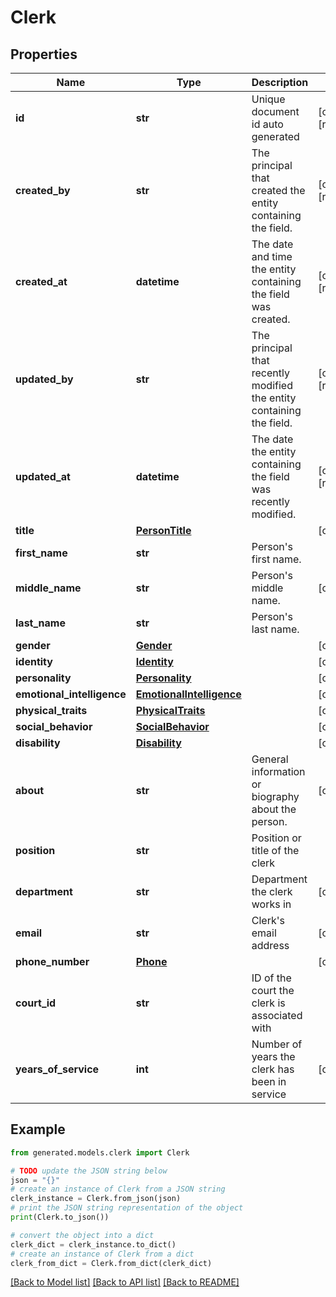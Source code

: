 # Clerk


## Properties

Name | Type | Description | Notes
------------ | ------------- | ------------- | -------------
**id** | **str** | Unique document id auto generated | [optional] [readonly] 
**created_by** | **str** | The principal that created the entity containing the field. | [optional] [readonly] 
**created_at** | **datetime** | The date and time the entity containing the field was created. | [optional] [readonly] 
**updated_by** | **str** | The principal that recently modified the entity containing the field. | [optional] [readonly] 
**updated_at** | **datetime** | The date the entity containing the field was recently modified. | [optional] [readonly] 
**title** | [**PersonTitle**](PersonTitle.md) |  | [optional] 
**first_name** | **str** | Person&#39;s first name. | 
**middle_name** | **str** | Person&#39;s middle name. | [optional] 
**last_name** | **str** | Person&#39;s last name. | 
**gender** | [**Gender**](Gender.md) |  | [optional] 
**identity** | [**Identity**](Identity.md) |  | [optional] 
**personality** | [**Personality**](Personality.md) |  | [optional] 
**emotional_intelligence** | [**EmotionalIntelligence**](EmotionalIntelligence.md) |  | [optional] 
**physical_traits** | [**PhysicalTraits**](PhysicalTraits.md) |  | [optional] 
**social_behavior** | [**SocialBehavior**](SocialBehavior.md) |  | [optional] 
**disability** | [**Disability**](Disability.md) |  | [optional] 
**about** | **str** | General information or biography about the person. | [optional] 
**position** | **str** | Position or title of the clerk | 
**department** | **str** | Department the clerk works in | [optional] 
**email** | **str** | Clerk&#39;s email address | [optional] 
**phone_number** | [**Phone**](Phone.md) |  | [optional] 
**court_id** | **str** | ID of the court the clerk is associated with | 
**years_of_service** | **int** | Number of years the clerk has been in service | [optional] 

## Example

```python
from generated.models.clerk import Clerk

# TODO update the JSON string below
json = "{}"
# create an instance of Clerk from a JSON string
clerk_instance = Clerk.from_json(json)
# print the JSON string representation of the object
print(Clerk.to_json())

# convert the object into a dict
clerk_dict = clerk_instance.to_dict()
# create an instance of Clerk from a dict
clerk_from_dict = Clerk.from_dict(clerk_dict)
```
[[Back to Model list]](../README.md#documentation-for-models) [[Back to API list]](../README.md#documentation-for-api-endpoints) [[Back to README]](../README.md)


